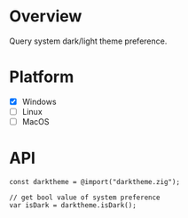 # Overview

Query system dark/light theme preference.

# Platform

 - [x] Windows
 - [ ] Linux
 - [ ] MacOS

# API

```zig
const darktheme = @import("darktheme.zig");

// get bool value of system preference
var isDark = darktheme.isDark();
```

